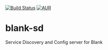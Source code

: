 [![Build Status](https://travis-ci.org/getblank/blank-sr.svg?branch=master)](https://travis-ci.org/getblank/blank-sr)
[![AUR](https://img.shields.io/aur/license/yaourt.svg?maxAge=2592000)]()
# blank-sd
Service Discovery and Config server for Blank
